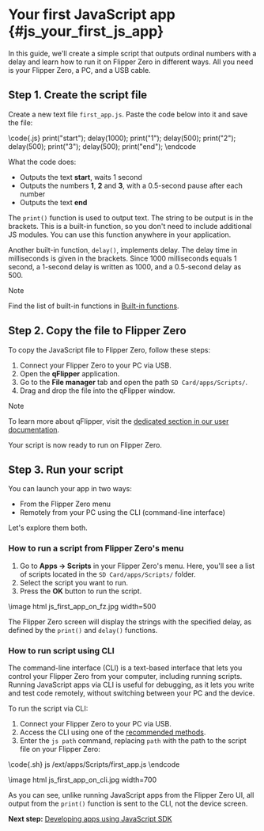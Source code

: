 # Your first JavaScript app {#js_your_first_js_app}

In this guide, we'll create a simple script that outputs ordinal numbers with a delay and learn how to run it on Flipper Zero in different ways. All you need is your Flipper Zero, a PC, and a USB cable.

## Step 1. Create the script file

Create a new text file `first_app.js`. Paste the code below into it and save the file:

\code{.js}
print("start");
delay(1000);
print("1");
delay(500);
print("2");
delay(500);
print("3");
delay(500);
print("end");
\endcode

What the code does:
* Outputs the text **start**, waits 1 second
* Outputs the numbers **1**, **2** and **3**, with a 0.5-second pause after each number
* Outputs the text **end**

The `print()` function is used to output text. The string to be output is in the brackets. This is a built-in function, so you don't need to include additional JS modules. You can use this function anywhere in your application.

Another built-in function, `delay()`, implements delay. The delay time in milliseconds is given in the brackets. Since 1000 milliseconds equals 1 second, a 1-second delay is written as 1000, and a 0.5-second delay as 500.

> [!note]
> Find the list of built-in functions in [Built-in functions](#js_builtin).

## Step 2. Copy the file to Flipper Zero

To copy the JavaScript file to Flipper Zero, follow these steps:
1. Connect your Flipper Zero to your PC via USB.
2. Open the **qFlipper** application.
3. Go to the **File manager** tab and open the path `SD Card/apps/Scripts/`.
4. Drag and drop the file into the qFlipper window.

> [!note]
> To learn more about qFlipper, visit the [dedicated section in our user documentation](https://docs.flipper.net/qflipper).

Your script is now ready to run on Flipper Zero.

## Step 3. Run your script

You can launch your app in two ways:

* From the Flipper Zero menu
* Remotely from your PC using the CLI (command-line interface)

Let's explore them both.

### How to run a script from Flipper Zero's menu

1. Go to **Apps → Scripts** in your Flipper Zero's menu. Here, you'll see a list of scripts located in the `SD Card/apps/Scripts/` folder.
2. Select the script you want to run.
3. Press the **OK** button to run the script.

\image html js_first_app_on_fz.jpg width=500

The Flipper Zero screen will display the strings with the specified delay, as defined by the `print()` and `delay()` functions.

### How to run script using CLI

The command-line interface (CLI) is a text-based interface that lets you control your Flipper Zero from your computer, including running scripts. Running JavaScript apps via CLI is useful for debugging, as it lets you write and test code remotely, without switching between your PC and the device.

To run the script via CLI:

1. Connect your Flipper Zero to your PC via USB.
2. Access the CLI using one of the [recommended methods](https://docs.flipper.net/development/cli#HfXTy).
3. Enter the `js path` command, replacing `path` with the path to the script file on your Flipper Zero:

\code{.sh}
js /ext/apps/Scripts/first_app.js
\endcode

\image html js_first_app_on_cli.jpg width=700

As you can see, unlike running JavaScript apps from the Flipper Zero UI, all output from the `print()` function is sent to the CLI, not the device screen.

**Next step:** [Developing apps using JavaScript SDK](#js_developing_apps_using_js_sdk)

